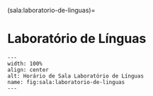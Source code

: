 (sala:laboratorio-de-linguas)=

# Laboratório de Línguas

```{figure} ../_static/img/sala/laboratorio-de-linguas.png
---
width: 100%
align: center
alt: Horário de Sala Laboratório de Línguas
name: fig:sala:laboratorio-de-linguas
---
```

